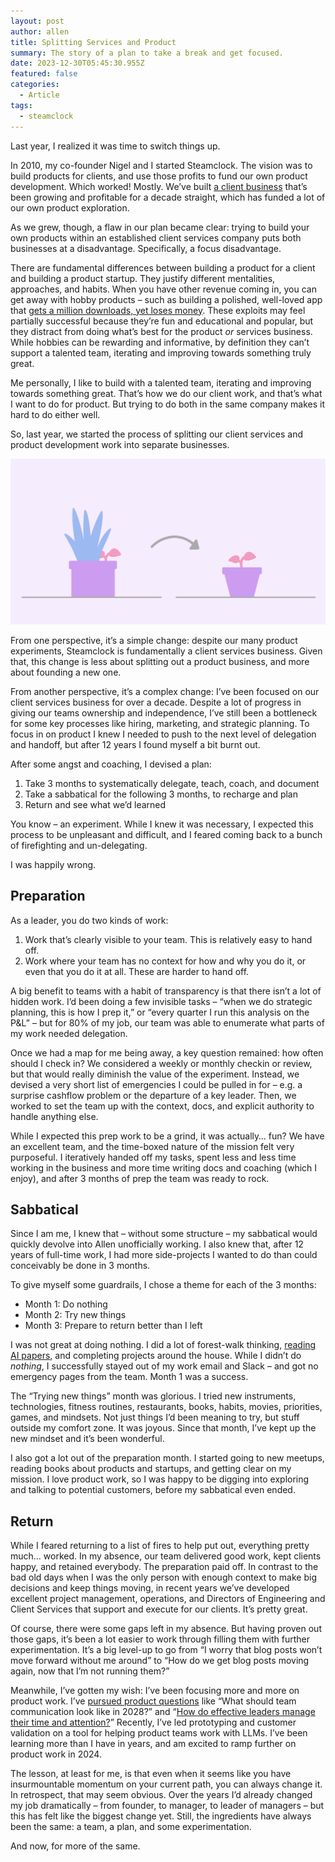 ```yaml
---
layout: post
author: allen
title: Splitting Services and Product
summary: The story of a plan to take a break and get focused.
date: 2023-12-30T05:45:30.955Z
featured: false
categories:
  - Article
tags:
  - steamclock
---
```


Last year, I realized it was time to switch things up.

In 2010, my co-founder Nigel and I started Steamclock. The vision was to build products for clients, and use those profits to fund our own product development. Which worked! Mostly. We’ve built [a client business](https://steamclock.com/) that’s been growing and profitable for a decade straight, which has funded a lot of our own product exploration.

As we grew, though, a flaw in our plan became clear: trying to build your own products within an established client services company puts both businesses at a disadvantage. Specifically, a focus disadvantage.

There are fundamental differences between building a product for a client and building a product startup. They justify different mentalities, approaches, and habits. When you have other revenue coming in, you can get away with hobby products – such as building a polished, well-loved app that [gets a million downloads, yet loses money](https://playspies.com/release/2022/06/season4/). These exploits may feel partially successful because they’re fun and educational and popular, but they distract from doing what’s best for the product *or* services business. While hobbies can be rewarding and informative, by definition they can’t support a talented team, iterating and improving towards something truly great.

Me personally, I like to build with a talented team, iterating and improving towards something great. That’s how we do our client work, and that’s what I want to do for product. But trying to do both in the same company makes it hard to do either well.

So, last year, we started the process of splitting our client services and product development work into separate businesses.

<div class="centered">
<img src="/images/2023/plants.png">
</div>

From one perspective, it’s a simple change: despite our many product experiments, Steamclock is fundamentally a client services business. Given that, this change is less about splitting out a product business, and more about founding a new one.

From another perspective, it’s a complex change: I’ve been focused on our client services business for over a decade. Despite a lot of progress in giving our teams ownership and independence, I’ve still been a bottleneck for some key processes like hiring, marketing, and strategic planning. To focus in on product I knew I needed to push to the next level of delegation and handoff, but after 12 years I found myself a bit burnt out.

After some angst and coaching, I devised a plan:

1. Take 3 months to systematically delegate, teach, coach, and document
2. Take a sabbatical for the following 3 months, to recharge and plan
3. Return and see what we’d learned

You know – an experiment. While I knew it was necessary, I expected this process to be unpleasant and difficult, and I feared coming back to a bunch of firefighting and un-delegating.

I was happily wrong.
## Preparation

As a leader, you do two kinds of work:

1. Work that’s clearly visible to your team. This is relatively easy to hand off.
2. Work where your team has no context for how and why you do it, or even that you do it at all. These are harder to hand off.

A big benefit to teams with a habit of transparency is that there isn’t a lot of hidden work. I’d been doing a few invisible tasks – “when we do strategic planning, this is how I prep it,” or “every quarter I run this analysis on the P&L” – but for 80% of my job, our team was able to enumerate what parts of my work needed delegation.

Once we had a map for me being away, a key question remained: how often should I check in? We considered a weekly or monthly checkin or review, but that would really diminish the value of the experiment. Instead, we devised a very short list of emergencies I could be pulled in for – e.g. a surprise cashflow problem or the departure of a key leader. Then, we worked to set the team up with the context, docs, and explicit authority to handle anything else.

While I expected this prep work to be a grind, it was actually… fun? We have an excellent team, and the time-boxed nature of the mission felt very purposeful. I iteratively handed off my tasks, spent less and less time working in the business and more time writing docs and coaching (which I enjoy), and after 3 months of prep the team was ready to rock.

## Sabbatical

Since I am me, I knew that – without some structure – my sabbatical would quickly devolve into Allen unofficially working. I also knew that, after 12 years of full-time work, I had more side-projects I wanted to do than could conceivably be done in 3 months.

To give myself some guardrails, I chose a theme for each of the 3 months:

- Month 1: Do nothing
- Month 2: Try new things
- Month 3: Prepare to return better than I left

I was not great at doing nothing. I did a lot of forest-walk thinking, [reading AI papers](https://allenpike.com/2023/175b-parameter-goldfish-gpt), and completing projects around the house. While I didn’t do *nothing*, I successfully stayed out of my work email and Slack – and got no emergency pages from the team. Month 1 was a success.

The “Trying new things” month was glorious. I tried new instruments, technologies, fitness routines, restaurants, books, habits, movies, priorities, games, and mindsets. Not just things I’d been meaning to try, but stuff outside my comfort zone. It was joyous. Since that month, I’ve kept up the new mindset and it’s been wonderful.

I also got a lot out of the preparation month. I started going to new meetups, reading books about products and startups, and getting clear on my mission. I love product work, so I was happy to be digging into exploring and talking to potential customers, before my sabbatical even ended.
## Return

While I feared returning to a list of fires to help put out, everything pretty much… worked. In my absence, our team delivered good work, kept clients happy, and retained everybody. The preparation paid off. In contrast to the bad old days when I was the only person with enough context to make big decisions and keep things moving, in recent years we’ve developed excellent project management, operations, and Directors of Engineering and Client Services that support and execute for our clients. It’s pretty great.

Of course, there were some gaps left in my absence. But having proven out those gaps, it’s been a lot easier to work through filling them with further experimentation. It’s a big level-up to go from “I worry that blog posts won’t move forward without me around” to “How do we get blog posts moving again, now that I’m not running them?”

Meanwhile, I’ve gotten my wish: I’ve been focusing more and more on product work. I’ve [pursued product questions](https://allenpike.com/2023/have-a-research-question) like “What should team communication look like in 2028?” and “[How do effective leaders manage their time and attention?](https://allenpike.com/2023/how-leaders-manage-time-attention-tasks)” Recently, I’ve led prototyping and customer validation on a tool for helping product teams work with LLMs. I’ve been learning more than I have in years, and am excited to ramp further on product work in 2024.

The lesson, at least for me, is that even when it seems like you have insurmountable momentum on your current path, you can always change it. In retrospect, that may seem obvious. Over the years I’d already changed my job dramatically – from founder, to manager, to leader of managers – but this has felt like the biggest change yet. Still, the ingredients have always been the same: a team, a plan, and some experimentation.

And now, for more of the same.
